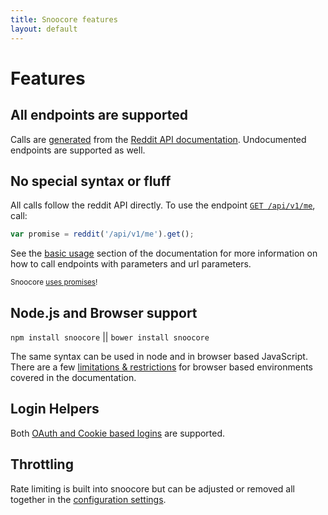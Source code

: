 ```yaml
---
title: Snoocore features
layout: default
---
```


# Features

## All endpoints are supported

Calls are [generated](https://github.com/trevorsenior/snooform) from the [Reddit API documentation](http://www.reddit.com/dev/api). Undocumented endpoints are supported as well.

## No special syntax or fluff

All calls follow the reddit API directly. To use the endpoint [`GET /api/v1/me`](http://www.reddit.com/dev/api#GET_api_v1_me), call:

```javascript
var promise = reddit('/api/v1/me').get();
```

See the [basic usage](http://trevorsenior.github.io/snoocore/basicUsage.html) section of the documentation for more information on how to call endpoints with parameters and url parameters.

<sub>Snoocore [uses promises](http://tsenior.com/snoocore/promises.html)!</sub>

## Node.js and Browser support

`npm install snoocore` || `bower install snoocore`

The same syntax can be used in node and in browser based JavaScript. There are a few [limitations & restrictions](http://trevorsenior.github.io/snoocore/node-vs-browser.html) for browser based environments covered in the documentation.

## Login Helpers

Both [OAuth and Cookie based logins](http://trevorsenior.github.io/snoocore/login.html) are supported.

## Throttling

Rate limiting is built into snoocore but can be adjusted or removed all together in the [configuration settings](http://trevorsenior.github.io/snoocore/config.html).


